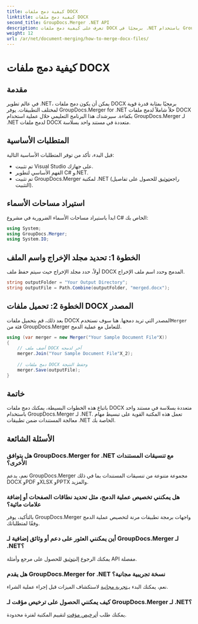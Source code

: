 ```yaml
---
title: كيفية دمج ملفات DOCX
linktitle: كيفية دمج ملفات DOCX
second_title: GroupDocs.Merger .NET API
description: تعرف على كيفية دمج ملفات DOCX برمجيًا في .NET باستخدام GroupDocs.Merger، مما يبسط مهام معالجة المستندات بكفاءة.
weight: 12
url: /ar/net/document-merging/how-to-merge-docx-files/
---
```


# كيفية دمج ملفات DOCX

## مقدمة
في عالم تطوير .NET، يمكن أن يكون دمج ملفات DOCX برمجيًا بمثابة قدرة قوية لمختلف التطبيقات. يوفر GroupDocs.Merger for .NET حلاً شاملاً لدمج ملفات DOCX بكفاءة. سيرشدك هذا البرنامج التعليمي خلال عملية استخدام GroupDocs.Merger لـ .NET لدمج ملفات DOCX متعددة في مستند واحد بسلاسة.
## المتطلبات الأساسية
قبل البدء، تأكد من توفر المتطلبات الأساسية التالية:
- تم تثبيت Visual Studio على جهازك.
- الفهم الأساسي لتطوير C# و.NET.
-  تم تثبيت GroupDocs.Merger لمكتبة .NET (راجع[توثيق](https://tutorials.groupdocs.com/merger/net/) للحصول على تفاصيل التثبيت).

## استيراد مساحات الأسماء
ابدأ باستيراد مساحات الأسماء الضرورية في مشروع C# الخاص بك:
```csharp
using System; 
using GroupDocs.Merger;
using System.IO;
```
## الخطوة 1: تحديد مجلد الإخراج واسم الملف
أولاً، حدد مجلد الإخراج حيث سيتم حفظ ملف DOCX المدمج وحدد اسم ملف الإخراج.
```csharp
string outputFolder = "Your Output Directory";
string outputFile = Path.Combine(outputFolder, "merged.docx");
```
## الخطوة 2: تحميل ملفات DOCX المصدر
بعد ذلك، قم بتحميل ملفات DOCX المصدر التي تريد دمجها. هنا سوف نستخدم`Merger` فئة من GroupDocs.Merger للتعامل مع عملية الدمج.
```csharp
using (var merger = new Merger("Your Sample Document File"X))
{
    // أضف ملف DOCX آخر لدمجه
    merger.Join("Your Sample Document File"X_2);
    
    // دمج ملفات DOCX وحفظ النتيجة
    merger.Save(outputFile);
}
```

## خاتمة
باتباع هذه الخطوات البسيطة، يمكنك دمج ملفات DOCX متعددة بسلاسة في مستند واحد باستخدام GroupDocs.Merger لـ .NET. تعمل هذه المكتبة القوية على تبسيط مهام معالجة المستندات ضمن تطبيقات .NET الخاصة بك.
## الأسئلة الشائعة
### هل يتوافق GroupDocs.Merger for .NET مع تنسيقات المستندات الأخرى؟
نعم، يدعم GroupDocs.Merger مجموعة متنوعة من تنسيقات المستندات بما في ذلك DOCX وPDF وXLSX وPPTX والمزيد.
### هل يمكنني تخصيص عملية الدمج، مثل تحديد نطاقات الصفحات أو إضافة علامات مائية؟
بالتأكيد، يوفر GroupDocs.Merger واجهات برمجة تطبيقات مرنة لتخصيص عملية الدمج وفقًا لمتطلباتك.
### أين يمكنني العثور على دعم أو وثائق إضافية لـ GroupDocs.Merger لـ .NET؟
 يمكنك الرجوع إلى[توثيق](https://tutorials.groupdocs.com/merger/net/) للحصول على مرجع وأمثلة API مفصلة.
### هل يقدم GroupDocs.Merger for .NET نسخة تجريبية مجانية؟
 نعم، يمكنك البدء بـ[تجربة مجانية](https://releases.groupdocs.com/) لاستكشاف الميزات قبل إجراء عملية الشراء.
### كيف يمكنني الحصول على ترخيص مؤقت لـ GroupDocs.Merger لـ .NET؟
 يمكنك طلب أ[ترخيص مؤقت](https://purchase.groupdocs.com/temporary-license/) لتقييم المكتبة لفترة محدودة.